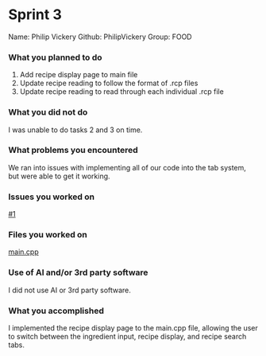 # Sprint 3

Name: Philip Vickery
Github: PhilipVickery
Group: FOOD

### What you planned to do
1. Add recipe display page to main file
2. Update recipe reading to follow the format of .rcp files
3. Update recipe reading to read through each individual .rcp file

### What you did not do
I was unable to do tasks 2 and 3 on time.

### What problems you encountered
We ran into issues with implementing all of our code into the tab system, but were able to get it working.

### Issues you worked on
 [#1](https://trello.com/c/AOChUhTk/50-implement-recipe-display-tab-to-the-main-file)

### Files you worked on
[main.cpp](https://github.com/utk-cs340-fall25/FOOD/blob/main/main%20project/mainproject/main.cpp)

### Use of AI and/or 3rd party software
I did not use AI or 3rd party software.

### What you accomplished
I implemented the recipe display page to the main.cpp file, allowing the user to switch between the ingredient input, recipe display, and recipe search tabs.
